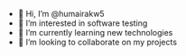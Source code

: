 - 👋 Hi, I’m @humairakw5
- 👀 I’m interested in software testing
- 🌱 I’m currently learning new technologies
- 💞️ I’m looking to collaborate on my projects


<!---
humairakw5/humairakw5 is a ✨ special ✨ repository because its `README.md` (this file) appears on your GitHub profile.
You can click the Preview link to take a look at your changes.
--->

